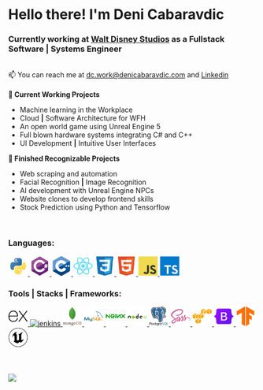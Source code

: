 <body>
    <!-- Heading -->
    <h1>Hello there! I'm Deni Cabaravdic</h1>
    <h3>Currently working at <a href="https://thewaltdisneycompany.com/"> <b>Walt Disney Studios</b></a> as a Fullstack Software | Systems Engineer</h3>
    <br>
    <!-- Email -->
    <div>
        📫 You can reach me at
        <a href="mailto:dc.work@denicabaravdic.com">dc.work@denicabaravdic.com</a> and
        <a href="https://www.linkedin.com/in/deni-cabaravdic/">Linkedin</a><br><br>
    </div>
    <!-- Current Projects -->
    <div>    
        <b>🔭 Current Working Projects</b> 
        <ul>
            <li>Machine learning in the Workplace</li>
            <li>Cloud <b>|</b> Software Architecture for WFH</li>
            <li>An open world game using Unreal Engine 5</li>
            <li>Full blown hardware systems integrating C# and C++</li>
            <li>UI Development <b>|</b> Intuitive User Interfaces</li>
        </ul>
        <b>🔭 Finished Recognizable Projects</b>
        <ul>
            <li>Web scraping and automation</li>
            <li>Facial Recognition <b>|</b> Image Recognition</li>
            <li>AI development with Unreal Engine NPCs</li>
            <li>Website clones to develop frontend skills</li>
            <li>Stock Prediction using Python and Tensorflow </li>
        </ul> 
    </div>
    <!-- Languages, Stacks, Tools, Frameworks -->
    <br>
    <h3><b>Languages: </b></h3>
        <div>
            <a style="padding-bottom: 10px;" href="https://www.python.org/" target="_blank" rel="noreferrer">
                <img src="https://raw.githubusercontent.com/devicons/devicon/master/icons/python/python-original.svg" alt="python" width="40" height="40">
            </a>
            <a style="padding-bottom: 10px;" href="https://learn.microsoft.com/en-us/dotnet/csharp/" target="_blank" rel="noreferrer">
                <img src="https://raw.githubusercontent.com/devicons/devicon/master/icons/csharp/csharp-original.svg" alt="csharp" width="40" height="40">
            </a>
            <a style="padding-bottom: 10px;"  href="https://www.w3schools.com/cpp/cpp_intro.asp" target="_blank" rel="noreferrer">
                <img src="https://raw.githubusercontent.com/devicons/devicon/master/icons/cplusplus/cplusplus-original.svg" alt="cplusplus" width="40" height="40">
            </a>
            <a style="padding-bottom: 10px;"  href="https://react.dev/" target="_blank" rel="noreferrer">
                <img src="https://raw.githubusercontent.com/devicons/devicon/master/icons/react/react-original.svg" alt="react" width="40" height="40">
            </a>
            <a style="padding-bottom: 10px;"  href="https://www.w3schools.com/css/" target="_blank" rel="noreferrer">
                <img src="https://raw.githubusercontent.com/devicons/devicon/master/icons/css3/css3-original.svg" alt="css3" width="40" height="40">
            </a>
            <a style="padding-bottom: 10px;"  href="https://developer.mozilla.org/en-US/docs/Glossary/HTML5" target="_blank" rel="noreferrer">
                <img src="https://raw.githubusercontent.com/devicons/devicon/master/icons/html5/html5-original.svg" alt="html5" width="40" height="40">
            </a>
            <a style="padding-bottom: 10px;"  href="https://www.javascript.com/" target="_blank" rel="noreferrer">
                <img src="https://raw.githubusercontent.com/devicons/devicon/master/icons/javascript/javascript-original.svg" alt="javascript" width="40" height="40">
            </a>
            <a style="padding-bottom: 10px;"  href="https://www.typescriptlang.org/" target="_blank" rel="noreferrer">
                <img src="https://raw.githubusercontent.com/devicons/devicon/master/icons/typescript/typescript-original.svg" alt="typescript" width="40" height="40">
            </a>
        </div>
    <h3><b>Tools | Stacks | Frameworks: </b></h3>
    <div>
        <a style="padding-bottom: 10px;"  href="https://expressjs.com/" target="_blank" rel="noreferrer">
                <img src="https://raw.githubusercontent.com/devicons/devicon/master/icons/express/express-original.svg" alt="express" width="40" height="40">
        </a>
        <a style="padding-bottom: 10px;"  href="https://www.jenkins.io/" target="_blank" rel="noreferrer">
                <img src="https://www.vectorlogo.zone/logos/jenkins/jenkins-icon.svg"alt="jenkins"width="40"height="40">
        </a>
        <a style="padding-bottom: 10px;"  href="https://www.mongodb.com/" target="_blank" rel="noreferrer">
                <img src="https://raw.githubusercontent.com/devicons/devicon/master/icons/mongodb/mongodb-original-wordmark.svg" alt="mongodb" width="40" height="40">
        </a>
        <a style="padding-bottom: 10px;"  href="https://www.mysql.com/" target="_blank" rel="noreferrer">
                <img src="https://raw.githubusercontent.com/devicons/devicon/master/icons/mysql/mysql-original-wordmark.svg" alt="mysql" width="40" height="40">
        </a>
        <a style="padding-bottom: 10px;"  href="https://www.nginx.com/" target="_blank" rel="noreferrer">
                <img src="https://raw.githubusercontent.com/devicons/devicon/master/icons/nginx/nginx-original.svg" alt="nginx" width="40" height="40">
        </a>
        <a style="padding-bottom: 10px;"  href=https://nodejs.org/en" target="_blank" rel="noreferrer">
                <img src="https://raw.githubusercontent.com/devicons/devicon/master/icons/nodejs/nodejs-original-wordmark.svg" alt="nodejs" width="40" height="40">
        </a>
        <a style="padding-bottom: 10px;"  href="https://www.postgresql.org/" target="_blank" rel="noreferrer">
                <img src="https://raw.githubusercontent.com/devicons/devicon/master/icons/postgresql/postgresql-original-wordmark.svg" alt="postgressql" width="40"                     height="40">
        </a>
        <a style="padding-bottom: 10px;"  href="https://sass-lang.com/" target="_blank" rel="noreferrer">
                <img src="https://raw.githubusercontent.com/devicons/devicon/master/icons/sass/sass-original.svg" alt="sass" width="40" height="40">
        </a>
        <a style="padding-bottom: 10px;"  href="https://aws.amazon.com/" target="_blank" rel="noreferrer">
                <img src="https://raw.githubusercontent.com/devicons/devicon/master/icons/amazonwebservices/amazonwebservices-original.svg" alt="aws" width="40"                        height="40">
        </a>
        <a style="padding-bottom: 10px;"  href="https://getbootstrap.com/" target="_blank" rel="noreferrer">
                <img src="https://raw.githubusercontent.com/devicons/devicon/master/icons/bootstrap/bootstrap-original.svg" alt="bootstrap" width="40" height="40">
        </a>
        <a style="padding-bottom: 10px;"  href="https://www.tensorflow.org/" target="_blank" rel="noreferrer">
                <img src="https://raw.githubusercontent.com/devicons/devicon/master/icons/tensorflow/tensorflow-original.svg" alt="tf" width="40" height="40">
        </a>
        <a style="padding-bottom: 10px;"  href="https://www.unrealengine.com/en-US/" target="_blank" rel="noreferrer">
                <img src="https://raw.githubusercontent.com/devicons/devicon/master/icons/unrealengine/unrealengine-original.svg" alt="ue" width="40" height="40">
        </a>
    </div>
    <br> <br>
  <br/>
    <img
      src="https://github-readme-streak-stats.herokuapp.com?user=d3h1&theme=dark"
      width="500"
    />
</body>

